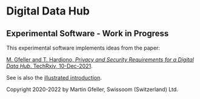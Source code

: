 # Digital Data Hub

## Experimental Software - Work in Progress

This experimental software implements ideas from the paper:

[M. Gfeller and T. Hardjono, _Privacy and Security Requirements for a Digital Data Hub_. TechRxiv, 10-Dec-2021](https://www.techrxiv.org/articles/preprint/Privacy_and_Security_Requirements_for_a_Digital_Data_Hub/17048384/1).

See is also the [illustrated introduction](https://www.linkedin.com/feed/update/urn:li:activity:6891015464403693568).

Copyright 2020-2022 by Martin Gfeller, Swissoom (Switzerland) Ltd.
